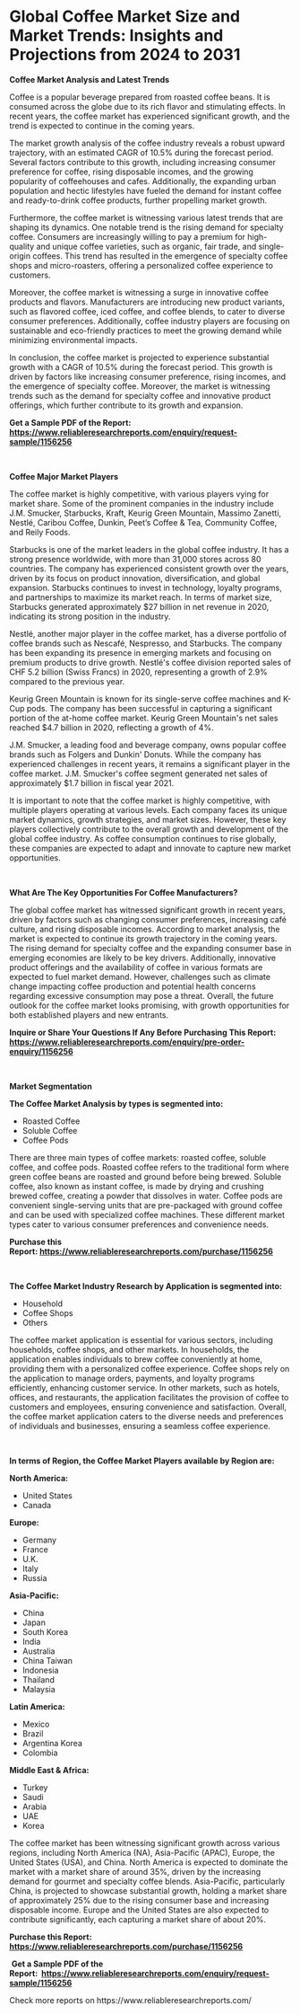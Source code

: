 <p><h1>Global Coffee Market Size and Market Trends: Insights and Projections from 2024 to 2031</h1></p><p><strong>Coffee Market Analysis and Latest Trends</strong></p>
<p><p>Coffee is a popular beverage prepared from roasted coffee beans. It is consumed across the globe due to its rich flavor and stimulating effects. In recent years, the coffee market has experienced significant growth, and the trend is expected to continue in the coming years. </p><p>The market growth analysis of the coffee industry reveals a robust upward trajectory, with an estimated CAGR of 10.5% during the forecast period. Several factors contribute to this growth, including increasing consumer preference for coffee, rising disposable incomes, and the growing popularity of coffeehouses and cafes. Additionally, the expanding urban population and hectic lifestyles have fueled the demand for instant coffee and ready-to-drink coffee products, further propelling market growth.</p><p>Furthermore, the coffee market is witnessing various latest trends that are shaping its dynamics. One notable trend is the rising demand for specialty coffee. Consumers are increasingly willing to pay a premium for high-quality and unique coffee varieties, such as organic, fair trade, and single-origin coffees. This trend has resulted in the emergence of specialty coffee shops and micro-roasters, offering a personalized coffee experience to customers.</p><p>Moreover, the coffee market is witnessing a surge in innovative coffee products and flavors. Manufacturers are introducing new product variants, such as flavored coffee, iced coffee, and coffee blends, to cater to diverse consumer preferences. Additionally, coffee industry players are focusing on sustainable and eco-friendly practices to meet the growing demand while minimizing environmental impacts.</p><p>In conclusion, the coffee market is projected to experience substantial growth with a CAGR of 10.5% during the forecast period. This growth is driven by factors like increasing consumer preference, rising incomes, and the emergence of specialty coffee. Moreover, the market is witnessing trends such as the demand for specialty coffee and innovative product offerings, which further contribute to its growth and expansion.</p></p>
<p><strong>Get a Sample PDF of the Report:&nbsp; <a href="https://www.reliableresearchreports.com/enquiry/request-sample/1156256">https://www.reliableresearchreports.com/enquiry/request-sample/1156256</a></strong></p>
<p>&nbsp;</p>
<p><strong>Coffee Major Market Players</strong></p>
<p><p>The coffee market is highly competitive, with various players vying for market share. Some of the prominent companies in the industry include J.M. Smucker, Starbucks, Kraft, Keurig Green Mountain, Massimo Zanetti, Nestlé, Caribou Coffee, Dunkin, Peet’s Coffee & Tea, Community Coffee, and Reily Foods.</p><p>Starbucks is one of the market leaders in the global coffee industry. It has a strong presence worldwide, with more than 31,000 stores across 80 countries. The company has experienced consistent growth over the years, driven by its focus on product innovation, diversification, and global expansion. Starbucks continues to invest in technology, loyalty programs, and partnerships to maximize its market reach. In terms of market size, Starbucks generated approximately $27 billion in net revenue in 2020, indicating its strong position in the industry.</p><p>Nestlé, another major player in the coffee market, has a diverse portfolio of coffee brands such as Nescafé, Nespresso, and Starbucks. The company has been expanding its presence in emerging markets and focusing on premium products to drive growth. Nestlé's coffee division reported sales of CHF 5.2 billion (Swiss Francs) in 2020, representing a growth of 2.9% compared to the previous year.</p><p>Keurig Green Mountain is known for its single-serve coffee machines and K-Cup pods. The company has been successful in capturing a significant portion of the at-home coffee market. Keurig Green Mountain's net sales reached $4.7 billion in 2020, reflecting a growth of 4%.</p><p>J.M. Smucker, a leading food and beverage company, owns popular coffee brands such as Folgers and Dunkin' Donuts. While the company has experienced challenges in recent years, it remains a significant player in the coffee market. J.M. Smucker's coffee segment generated net sales of approximately $1.7 billion in fiscal year 2021.</p><p>It is important to note that the coffee market is highly competitive, with multiple players operating at various levels. Each company faces its unique market dynamics, growth strategies, and market sizes. However, these key players collectively contribute to the overall growth and development of the global coffee industry. As coffee consumption continues to rise globally, these companies are expected to adapt and innovate to capture new market opportunities.</p></p>
<p>&nbsp;</p>
<p><strong>What Are The Key Opportunities For Coffee Manufacturers?</strong></p>
<p><p>The global coffee market has witnessed significant growth in recent years, driven by factors such as changing consumer preferences, increasing café culture, and rising disposable incomes. According to market analysis, the market is expected to continue its growth trajectory in the coming years. The rising demand for specialty coffee and the expanding consumer base in emerging economies are likely to be key drivers. Additionally, innovative product offerings and the availability of coffee in various formats are expected to fuel market demand. However, challenges such as climate change impacting coffee production and potential health concerns regarding excessive consumption may pose a threat. Overall, the future outlook for the coffee market looks promising, with growth opportunities for both established players and new entrants.</p></p>
<p><strong>Inquire or Share Your Questions If Any Before Purchasing This Report: <a href="https://www.reliableresearchreports.com/enquiry/pre-order-enquiry/1156256">https://www.reliableresearchreports.com/enquiry/pre-order-enquiry/1156256</a></strong></p>
<p>&nbsp;</p>
<p><strong>Market Segmentation</strong></p>
<p><strong>The Coffee Market Analysis by types is segmented into:</strong></p>
<p><ul><li>Roasted Coffee</li><li>Soluble Coffee</li><li>Coffee Pods</li></ul></p>
<p><p>There are three main types of coffee markets: roasted coffee, soluble coffee, and coffee pods. Roasted coffee refers to the traditional form where green coffee beans are roasted and ground before being brewed. Soluble coffee, also known as instant coffee, is made by drying and crushing brewed coffee, creating a powder that dissolves in water. Coffee pods are convenient single-serving units that are pre-packaged with ground coffee and can be used with specialized coffee machines. These different market types cater to various consumer preferences and convenience needs.</p></p>
<p><strong>Purchase this Report:&nbsp;<a href="https://www.reliableresearchreports.com/purchase/1156256">https://www.reliableresearchreports.com/purchase/1156256</a></strong></p>
<p>&nbsp;</p>
<p><strong>The Coffee Market Industry Research by Application is segmented into:</strong></p>
<p><ul><li>Household</li><li>Coffee Shops</li><li>Others</li></ul></p>
<p><p>The coffee market application is essential for various sectors, including households, coffee shops, and other markets. In households, the application enables individuals to brew coffee conveniently at home, providing them with a personalized coffee experience. Coffee shops rely on the application to manage orders, payments, and loyalty programs efficiently, enhancing customer service. In other markets, such as hotels, offices, and restaurants, the application facilitates the provision of coffee to customers and employees, ensuring convenience and satisfaction. Overall, the coffee market application caters to the diverse needs and preferences of individuals and businesses, ensuring a seamless coffee experience.</p></p>
<p>&nbsp;</p>
<p><strong>In terms of Region, the Coffee Market Players available by Region are:</strong></p>
<p>
    <p> <strong> North America: </strong>
        <ul>
            <li>United States</li>
            <li>Canada</li>
        </ul>
        </p> 
    <p> <strong> Europe: </strong>
        <ul>
            <li>Germany</li>
            <li>France</li>
            <li>U.K.</li>
            <li>Italy</li>
            <li>Russia</li>
        </ul>
        </p> 
    <p> <strong> Asia-Pacific: </strong>
        <ul>
            <li>China</li>
            <li>Japan</li>
            <li>South Korea</li>
            <li>India</li>
            <li>Australia</li>
            <li>China Taiwan</li>
            <li>Indonesia</li>
            <li>Thailand</li>
            <li>Malaysia</li>
        </ul>
        </p> 
    <p> <strong> Latin America: </strong>
        <ul>
            <li>Mexico</li>
            <li>Brazil</li>
            <li>Argentina Korea</li>
            <li>Colombia</li>
        </ul>
        </p> 
    <p> <strong> Middle East & Africa: </strong>
        <ul>
            <li>Turkey</li>
            <li>Saudi</li>
            <li>Arabia</li>
            <li>UAE</li>
            <li>Korea</li>
        </ul>
    </p>
    </p>
<p><p>The coffee market has been witnessing significant growth across various regions, including North America (NA), Asia-Pacific (APAC), Europe, the United States (USA), and China. North America is expected to dominate the market with a market share of around 35%, driven by the increasing demand for gourmet and specialty coffee blends. Asia-Pacific, particularly China, is projected to showcase substantial growth, holding a market share of approximately 25% due to the rising consumer base and increasing disposable income. Europe and the United States are also expected to contribute significantly, each capturing a market share of about 20%.</p></p>
<p><strong>Purchase this Report: <a href="https://www.reliableresearchreports.com/purchase/1156256">https://www.reliableresearchreports.com/purchase/1156256</a></strong></p>
<p>&nbsp;<strong>Get a Sample PDF of the Report:&nbsp;&nbsp;<a href="https://www.reliableresearchreports.com/enquiry/request-sample/1156256">https://www.reliableresearchreports.com/enquiry/request-sample/1156256</a></strong></p>
<p><strong></strong></p>
<p>Check more reports on https://www.reliableresearchreports.com/</p>